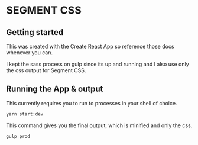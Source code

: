 # SEGMENT CSS


## Getting started
This was created with the Create React App so reference those docs whenever you can.

I kept the sass process on gulp since its up and running and I also use only the css output for Segment CSS.

## Running the App & output
This currently requires you to run to processes in your shell of choice.
```bash
yarn start:dev
```


This command gives you the final output, which is minified and only the css.
```bash
gulp prod
```
